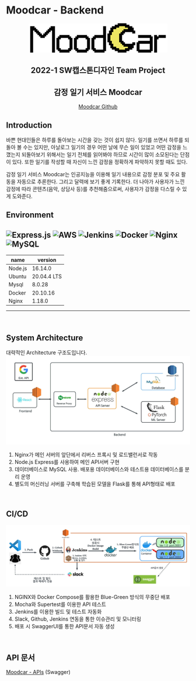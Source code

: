 #  Moodcar - Backend

<div align="center">
<img src="./.github/images/logo4.png"><br/>

## 2022-1 SW캡스톤디자인 Team Project
## 감정 일기 서비스 Moodcar   
[Moodcar Github](https://github.com/MoodCar)
<br/>
</div>

## Introduction
바쁜 현대인들은 하루를 돌아보는 시간을 갖는 것이 쉽지 않다. 일기를 쓰면서 하루를 되돌아 볼 수는 있지만, 아날로그 일기의 경우 어떤 날에 무슨 일이 있었고 어떤 감정을 느꼈는지 되돌아보기 위해서는 일기 전체를 읽어봐야 하므로 시간이 많이 소모된다는 단점이 있다. 또한 일기를 작성할 때 자신이 느낀 감정을 정확하게 파악하지 못할 때도 있다.

감정 일기 서비스 Moodcar는 인공지능을 이용해 일기 내용으로 감정 분포 및 주요 활동을 자동으로 추론한다. 그리고 달력에 보기 좋게 기록한다. 더 나아가 사용자가 느낀 감정에 따라 콘텐츠(음악, 상담사 등)를 추천해줌으로써, 사용자가 감정을 다스릴 수 있게 도와준다.
<br/>



## Environment
![Express.js](https://img.shields.io/badge/express.js-%23404d59.svg?style=for-the-badge&logo=express&logoColor=%2361DAFB)
![AWS](https://img.shields.io/badge/AWS-%23FF9900.svg?style=for-the-badge&logo=amazon-aws&logoColor=white)
![Jenkins](https://img.shields.io/badge/jenkins-%232C5263.svg?style=for-the-badge&logo=jenkins&logoColor=white)
![Docker](https://img.shields.io/badge/docker-%230db7ed.svg?style=for-the-badge&logo=docker&logoColor=white)
![Nginx](https://img.shields.io/badge/nginx-%23009639.svg?style=for-the-badge&logo=nginx&logoColor=white)
![MySQL](https://img.shields.io/badge/mysql-%2300f.svg?style=for-the-badge&logo=mysql&logoColor=white) 
---
| name    | version   
| ------- | --------- 
| Node.js | 16.14.0   
| Ubuntu  | 20.04.4 LTS 
| Mysql   | 8.0.28 
| Docker  | 20.10.16  
| Nginx   | 1.18.0   
---
<br/>

## System Architecture
대략적인 Architecture 구조도입니다.
<img src="./.github/images/architecture diagram.jpeg">
1. Nginx가 메인 서버의 앞단에서 리버스 프록시 및 로드밸런서로 작동
2. Node.js Express를 사용하여 메인 API서버 구현
3. 데이터베이스로 MySQL 사용. 배포용 데이터베이스와 테스트용 데이터베이스를 분리 운영
4. 별도의 머신러닝 서버를 구축해 학습된 모델을 Flask를 통해 API형태로 배포
<br/>

## CI/CD
<img src="./.github/images/cicd diagram.jpeg">

1. NGINX와 Docker Compose를 활용한 Blue-Green 방식의 무중단 배포
2. Mocha와 Supertest를 이용한 API 테스트
3. Jenkins를 이용한 빌드 및 테스트 자동화
4. Slack, Github, Jenkins 연동을 통한 이슈관리 및 모니터링
5. 배포 시 SwaggerUI를 통한 API문서 자동 생성
<br/>

##  API 문서
[Moodcar - APIs](http://ec2-3-39-17-18.ap-northeast-2.compute.amazonaws.com/api-docs) (Swagger)